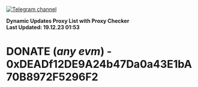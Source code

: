 [![Telegram channel](https://img.shields.io/endpoint?url=https://runkit.io/damiankrawczyk/telegram-badge/branches/master?url=https://t.me/n4z4v0d)](https://t.me/n4z4v0d) 

**Dynamic Updates Proxy List with Proxy Checker**  
**Last Updated: 19.12.23 01:53**

# DONATE (_any evm_) - 0xDEADf12DE9A24b47Da0a43E1bA70B8972F5296F2
